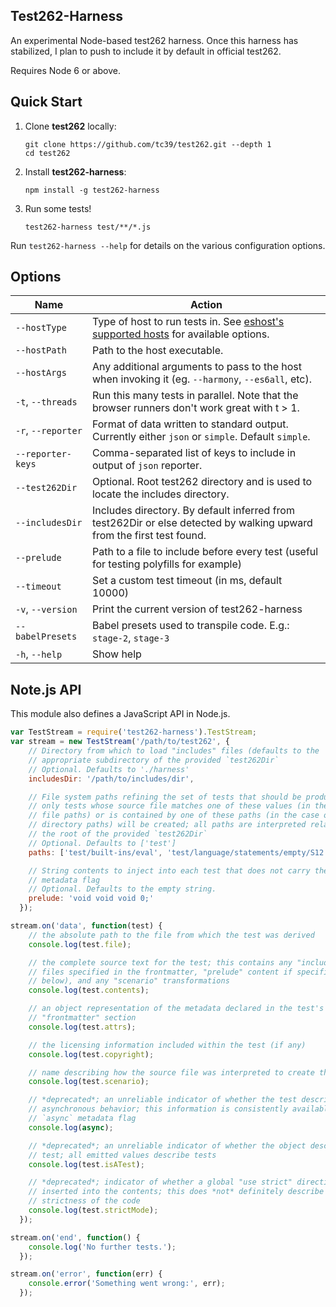 ## Test262-Harness

An experimental Node-based test262 harness. Once this harness has stabilized, I plan to push to include it by default in official test262.

Requires Node 6 or above.

## Quick Start

1. Clone **test262** locally:
    ```
    git clone https://github.com/tc39/test262.git --depth 1
    cd test262
    ```
2. Install **test262-harness**: 
    ```
    npm install -g test262-harness
    ```
3. Run some tests!
    ```
    test262-harness test/**/*.js
    ```

Run `test262-harness --help` for details on the various configuration options.

## Options

| Name    | Action      |
|------------|---------------|
| `--hostType` | Type of host to run tests in. See [eshost's supported hosts](https://github.com/bterlson/eshost#supported-hosts) for available options.
| `--hostPath` | Path to the host executable.
| `--hostArgs` | Any additional arguments to pass to the host when invoking it (eg. `--harmony`, `--es6all`, etc). 
| `-t`, `--threads` | Run this many tests in parallel. Note that the browser runners don't work great with t > 1.
| `-r`, `--reporter` | Format of data written to standard output. Currently either `json` or `simple`. Default `simple`.
|`--reporter-keys` | Comma-separated list of keys to include in output of `json` reporter.
|`--test262Dir` | Optional. Root test262 directory and is used to locate the includes directory.
|`--includesDir` | Includes directory. By default inferred from test262Dir or else detected by walking upward from the first test found.
|`--prelude` | Path to a file to include before every test (useful for testing polyfills for example)
|`--timeout` | Set a custom test timeout (in ms, default 10000)
|`-v`, `--version` | Print the current version of test262-harness
|`--babelPresets` | Babel presets used to transpile code. E.g.: `stage-2`, `stage-3`
|`-h`, `--help` | Show help

## Note.js API

This module also defines a JavaScript API in Node.js.

```js
var TestStream = require('test262-harness').TestStream;
var stream = new TestStream('/path/to/test262', {
    // Directory from which to load "includes" files (defaults to the
    // appropriate subdirectory of the provided `test262Dir`
    // Optional. Defaults to './harness'
    includesDir: '/path/to/includes/dir',

    // File system paths refining the set of tests that should be produced;
    // only tests whose source file matches one of these values (in the case of
    // file paths) or is contained by one of these paths (in the case of
    // directory paths) will be created; all paths are interpreted relative to
    // the root of the provided `test262Dir`
    // Optional. Defaults to ['test']
    paths: ['test/built-ins/eval', 'test/language/statements/empty/S12.3_A1.js'],

    // String contents to inject into each test that does not carry the "raw"
    // metadata flag
    // Optional. Defaults to the empty string.
    prelude: 'void void void 0;'
  });

stream.on('data', function(test) {
    // the absolute path to the file from which the test was derived
    console.log(test.file);

    // the complete source text for the test; this contains any "includes"
    // files specified in the frontmatter, "prelude" content if specified (see
    // below), and any "scenario" transformations
    console.log(test.contents);

    // an object representation of the metadata declared in the test's
    // "frontmatter" section
    console.log(test.attrs);

    // the licensing information included within the test (if any)
    console.log(test.copyright);

    // name describing how the source file was interpreted to create the test
    console.log(test.scenario);

    // *deprecated*; an unreliable indicator of whether the test describes
    // asynchronous behavior; this information is consistently available in the
    // `async` metadata flag
    console.log(async);

    // *deprecated*; an unreliable indicator of whether the object describes a
    // test; all emitted values describe tests
    console.log(test.isATest);

    // *deprecated*; indicator of whether a global "use strict" directive was
    // inserted into the contents; this does *not* definitely describe the
    // strictness of the code
    console.log(test.strictMode);
  });

stream.on('end', function() {
    console.log('No further tests.');
  });

stream.on('error', function(err) {
    console.error('Something went wrong:', err);
  });
```
